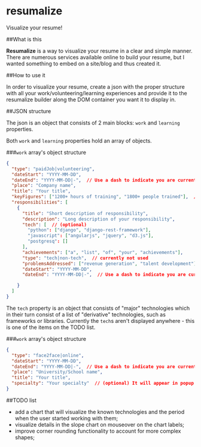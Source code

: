 # resumalize
Visualize your resume!

##What is this

**Resumalize** is a way to visualize your resume in a clear and simple manner. There are numerous services available
online to build your resume, but I wanted something to embed on a site/blog and thus created it.

##How to use it

In order to visualize your resume, create a json with the proper structure with all your work/volunteering/learning
experiences and provide it to the resumalize builder along the DOM container you want it to display in.

##JSON structure

The json is an object that consists of 2 main blocks: `work` and `learning` properties.

Both `work` and `learning` properties hold an array of objects.

###`work` array's object structure

```json
{
  "type": "paidJob|volunteering",
  "dateStart": "YYYY-MM-DD",
  "dateEnd": "YYYY-MM-DD|-",  // Use a dash to indicate you are currently work/volunteer there
  "place": "Company name",
  "title": "Your title",
  "keyFigures": ["1200+ hours of training", "1800+ people trained"],  // (optional) These will appear in popup on mousemove.
  "responsibilities": [
    {
      "title": "Short description of responsibility",
      "description": "Long description of your responsibility",
      "tech": [  // (optional)
        "python": ["django", "django-rest-framework"],
        "javascript": ["angularjs", "jquery", "d3.js"],
        "postgresq": []
      ],
      "achievements": ["a", "list", "of", "your", "achievements"],
      "type": "tech|non-tech",  // currently not used
      "problemsAddressed": ["revenue generation", "talent development"],
      "dateStart": "YYYY-MM-DD",
      "dateEnd": "YYYY-MM-DD|-",  // Use a dash to indicate you are currently work/volunteer there

    }
  ]
}
```
The `tech` property is an object that consists of "major" technologies which in their turn consist of a list of "derivative"
technologies, such as frameworks or libraries. Currently the `tech`s aren't displayed anywhere - this is one of the items on the TODO list.


###`work` array's object structure

```json
{
  "type": "face2face|online",
  "dateStart": "YYYY-MM-DD",
  "dateEnd": "YYYY-MM-DD|-",  // Use a dash to indicate you are currently studying there
  "place": "University/School name",
  "title": "Your title",
  "specialty": "Your specialty"  // (optional) It will appear in popup on mousemove.
}
```

##TODO list

- add a chart that will visualize the known technologies and the period when the user started working with them;
- visualize details in the slope chart on mouseover on the chart labels;
- improve corner rounding functionality to account for more complex shapes;